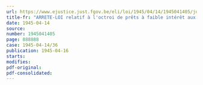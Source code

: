 ```yaml
---
url: https://www.ejustice.just.fgov.be/eli/loi/1945/04/14/1945041405/justel
title-fr: "ARRETE-LOI relatif à l'octroi de prêts à faible intérêt aux ouvriers mineurs, en vue de l'achat ou de la construction d'une habitation"
date: 1945-04-14
source:
number: 1945041405
page: 888888
case: 1945-04-14/36
publication: 1945-04-16
starts:
modifies:
pdf-original:
pdf-consolidated:
---
```


